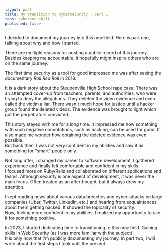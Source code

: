 ```yaml
---
layout: post
title: My transition to cybersecurity - part 1
tags: cybersec-shift
published: false
---
```


I decided to document my journey into this new field. Here is part one, talking about why and how I started.

There are multiple reasons for posting a public record of this journey. Besides keeping me accountable, it hopefully might inspire others who are on the same journey.

The first time security as a tool for good impressed me was after seeing the documentary *Roll Red Roll* in 2018.   

It is a dark story about the Steubenville High School rape case. There was an attempted cover-up from teachers, parents, and authorities, who were trying to deny the allegations. They deleted the video evidence and even called the victim a liar. There wasn't much hope for justice until a hacker group found the deleted videos. The evidence was brought to light which got the perpetrators convicted.

This story stayed with me for a long time. It impressed me how something with such negative connotations, such as hacking, can be used for good. It also made me wonder how obtaining the deleted evidence was even possible.    
But back then, I was not very confident in my abilities and saw it as something for "smart" people only.

Not long after, I changed my career to software development, I gathered experience and finally felt comfortable and confident in my skills.  
I focused more on Ruby/Rails and collaborated on different applications and teams. Although security is one aspect of development, it was never the main focus. Often treated as an afterthought, but it always drew my attention.   

I kept reading news about various data breaches and cyber-attacks on large companies (Uber, Twitter, LinkedIn, etc.) and hearing from acquaintances about them getting hacked. It showed the topicality of security.    
Now, feeling more confident in my abilities, I realized my opportunity to use it for something positive.

In 2023, I started dedicating time to transitioning to this new field. Gaining skills in Web Security (as I was more familiar with the subject).   
It is only now that I'm publicly documenting my journey. In part two, I will write about the first steps I took until the present.
